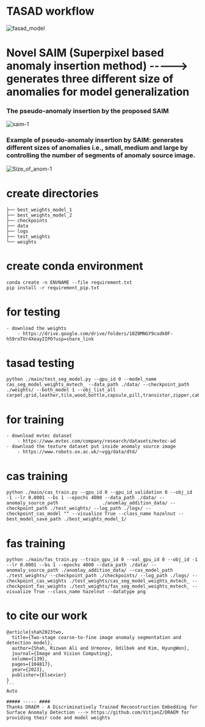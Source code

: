 # TASAD workflow 
![fasad_model](https://github.com/RizwanAliQau/tasad/assets/29249233/7090cb30-663a-4e6a-ae27-a35b2f65793e)

# Novel SAIM (Superpixel based anomaly insertion method) -----> generates three different size of anomalies for model generalization
### The pseudo-anomaly insertion by the proposed SAIM
![saim-1](https://github.com/RizwanAliQau/tasad/assets/29249233/88ffd8aa-ed87-4da0-9e0b-cf55e4f80b4c)

### Example of pseudo-anomaly insertion by SAIM: generates different sizes of anomalies i.e., small, medium and large by controlling the number of segments of anomaly source image.
![Size_of_anom-1](https://github.com/RizwanAliQau/tasad/assets/29249233/371e2bf9-9c8a-44d7-98e3-8e8823fd4b71)


# create directories 
    
    ├── best_weights_model_1
    ├── best_weights_model_2
    ├── checkpoints
    ├── data
    ├── logs
    ├── test_weights
    └── weights
# create conda environment
    conda create -n ENVNAME --file requirement.txt
    pip install -r requirement_pip.txt

# for testing 
    - download the weights
        - https://drive.google.com/drive/folders/10Z0MNGY9codk0F-h59roTUr4Xeay2IPO?usp=share_link

# tasad testing 
    python ./main/test_seg_model.py --gpu_id 0 --model_name cas_seg_model_weights_mvtech_ --data_path ./data/ --checkpoint_path ./weights/ --both_model 1 --obj_list_all       carpet,grid,leather,tile,wood,bottle,capsule,pill,transistor,zipper,cable,hazelnut,metal_nut,screw,toothbrush 


# for training 
    - download mvtec dataset
        - https://www.mvtec.com/company/research/datasets/mvtec-ad
    - download the texture dataset put inside anomaly source image 
        - https://www.robots.ox.ac.uk/~vgg/data/dtd/
# cas training 
    python ./main/cas_train.py --gpu_id 0 --gpu_id_validation 0 --obj_id -1 --lr 0.0001 --bs 1 --epochs 4000 --data_path ./data/ --anomaly_source_path                ./anomlay_addition_data/ --checkpoint_path ./test_weights/ --log_path ./logs/ --checkpoint_cas_model "" --visualize True --class_name hazelnut --best_model_save_path ./best_weights_model_1/ 

# fas training 
    python ./main/fas_train.py --train_gpu_id 0 --val_gpu_id 0 --obj_id -1 --lr 0.0001 --bs 1 --epochs 4000 --data_path ./data/ --anomaly_source_path ./anomlay_addition_data/ --cas_model_path ./test_weights/ --checkpoint_path ./checkpoints/ --log_path ./logs/ --checkpoint_cas_weights ./test_weights/cas_seg_model_weights_mvtech_ --checkpoint_fas_weights ./test_weights/fas_seg_model_weights_mvtech_ --visualize True --class_name hazelnut --datatype png 
# to cite our work
```
@article{shah2023two,
  title={Two-stage coarse-to-fine image anomaly segmentation and detection model},
  author={Shah, Rizwan Ali and Urmonov, Odilbek and Kim, HyungWon},
  journal={Image and Vision Computing},
  volume={139},
  pages={104817},
  year={2023},
  publisher={Elsevier}
}
​```
Auto

##### ----- #### 
Thanks DRAEM - A Discriminatively Trained Reconstruction Embedding for Surface Anomaly Detection ---> https://github.com/VitjanZ/DRAEM for providing their code and model weights  
